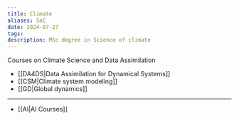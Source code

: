 ```yaml
---
title: Climate
aliases: SoC
date: 2024-07-27
tags: 
description: MSc degree in Science of climate
---
```


Courses on Climate Science and Data Assimilation 

- [[DA4DS|Data Assimilation for Dynamical Systems]]
- [[CSM|Climate system modeling]]
- [[GD|Global dynamics]]

---
- [[AI|AI Courses]]